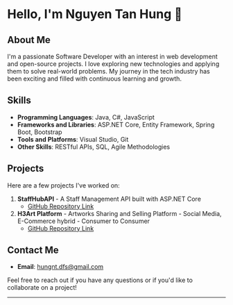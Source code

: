 # Hello, I'm Nguyen Tan Hung 👋

## About Me

I'm a passionate Software Developer with an interest in web development and open-source projects. I love exploring new technologies and applying them to solve real-world problems. My journey in the tech industry has been exciting and filled with continuous learning and growth.

## Skills

- **Programming Languages**: Java, C#, JavaScript
- **Frameworks and Libraries**: ASP.NET Core, Entity Framework, Spring Boot, Bootstrap
- **Tools and Platforms**: Visual Studio, Git
- **Other Skills**: RESTful APIs, SQL, Agile Methodologies

## Projects

Here are a few projects I've worked on:

1. **StaffHubAPI** - A Staff Management API built with ASP.NET Core
   - [GitHub Repository Link](https://github.com/hungnt-ds/StaffHubAPI)
2. **H3Art Platform** - Artworks Sharing and Selling Platform - Social Media, E-Commerce hybrid - Consumer to Consumer
   - [GitHub Repository Link](https://github.com/conghung2708/H3ArTArtwork_LanthuN)

## Contact Me

- **Email**: hungnt.dfs@gmail.com
<!--- 
- **LinkedIn**: [Your LinkedIn Profile](https://www.linkedin.com/in/yourprofile/)
- **Twitter**: [Your Twitter Handle](https://twitter.com/yourhandle) 
--->

Feel free to reach out if you have any questions or if you'd like to collaborate on a project!

---

<!--- 
![GitHub Stats](https://github-readme-stats.vercel.app/api?username=yourusername&show_icons=true&theme=radical)

![Top Languages](https://github-readme-stats.vercel.app/api/top-langs/?username=yourusername&layout=compact&theme=radical)
--->

